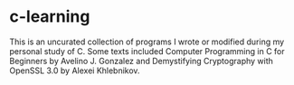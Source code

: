 # c-learning
This is an uncurated collection of programs I wrote or modified during my personal study of C. Some texts included Computer Programming in C for Beginners by Avelino J. Gonzalez and Demystifying Cryptography with OpenSSL 3.0 by Alexei Khlebnikov.
